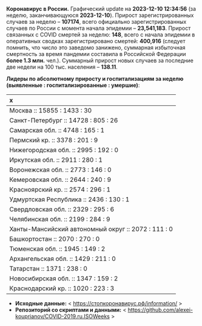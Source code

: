 **Коронавирус в России.** Графический update на **2023-12-10 12:34:56**
(за неделю, заканчивающуюся **2023-12-10**). Прирост зарегистрированных
случаев за неделю – **107174**, всего официально зарегистрированных
случаев по России c момента начала эпидемии – **23,541,183**. Прирост
связанных с COVID смертей за неделю: **148**, всего с начала эпидемии в
оперативных сводках зарегистрировано смертей: **400,916** (следует
помнить, что число это заведомо занижено, суммарная избыточная
смертность за время пандемии составила в Российской Федерации **более
1.3 млн.** чел.). Суммарный прирост новых случаев за последние две
недели на 100 тыс. населения – **138.11**.

<!-- Суммарное по Москве -- **3513.2** тыс., по Петербургу -- **1943.8** тыс. -->

**Лидеры по абсолютному приросту и госпитализациям за неделю (выявленные
: госпитализированные : умершие)**:

<table>
<thead>
<tr class="header">
<th style="text-align: left;">x</th>
</tr>
</thead>
<tbody>
<tr class="odd">
<td style="text-align: left;">Москва :: 15855 : 1433 : 30</td>
</tr>
<tr class="even">
<td style="text-align: left;">Санкт-Петербург :: 14728 : 805 : 26</td>
</tr>
<tr class="odd">
<td style="text-align: left;">Самарская обл. :: 4748 : 165 : 1</td>
</tr>
<tr class="even">
<td style="text-align: left;">Пермский кр. :: 3378 : 201 : 9</td>
</tr>
<tr class="odd">
<td style="text-align: left;">Нижегородская обл. :: 2995 : 192 : 0</td>
</tr>
<tr class="even">
<td style="text-align: left;">Иркутская обл. :: 2911 : 280 : 1</td>
</tr>
<tr class="odd">
<td style="text-align: left;">Воронежская обл. :: 2773 : 146 : 0</td>
</tr>
<tr class="even">
<td style="text-align: left;">Кемеровская обл. :: 2644 : 240 : 9</td>
</tr>
<tr class="odd">
<td style="text-align: left;">Красноярский кр. :: 2574 : 296 : 1</td>
</tr>
<tr class="even">
<td style="text-align: left;">Удмуртская Республика :: 2436 : 130 :
1</td>
</tr>
<tr class="odd">
<td style="text-align: left;">Свердловская обл. :: 2329 : 295 : 6</td>
</tr>
<tr class="even">
<td style="text-align: left;">Челябинская обл. :: 2199 : 284 : 9</td>
</tr>
<tr class="odd">
<td style="text-align: left;">Ханты-Мансийский автономный округ :: 2072
: 111 : 0</td>
</tr>
<tr class="even">
<td style="text-align: left;">Башкортостан :: 2070 : 270 : 0</td>
</tr>
<tr class="odd">
<td style="text-align: left;">Тюменская обл. :: 1945 : 149 : 2</td>
</tr>
<tr class="even">
<td style="text-align: left;">Архангельская обл. :: 1429 : 211 : 0</td>
</tr>
<tr class="odd">
<td style="text-align: left;">Татарстан :: 1371 : 238 : 0</td>
</tr>
<tr class="even">
<td style="text-align: left;">Новосибирская обл. :: 1347 : 159 : 2</td>
</tr>
<tr class="odd">
<td style="text-align: left;">Краснодарский кр. :: 1020 : 223 : 3</td>
</tr>
</tbody>
</table>

<!-- **Техническое.** В виду многочисленности графиков по регионам, отсылаю за ними к папкам в репозитории. 

* **Графики по регионам:** < https://github.com/alexei-kouprianov/COVID.2019.ru/tree/master/plots/regions >

* **Скрипт и данные.** < https://github.com/alexei-kouprianov/COVID.2019.ru > -->

-   **Исходные данные:** &lt;
    <a href="https://стопкоронавирус.рф/information/"
    class="uri">https://стопкоронавирус.рф/information/</a> &gt;
-   **Репозиторий со скриптами и данными:** &lt;
    <https://github.com/alexei-kouprianov/COVID-2019.ru.ISOWeeks> &gt;
